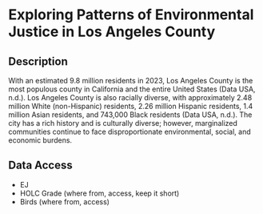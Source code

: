 # Exploring Patterns of Environmental Justice in Los Angeles County

## Description
With an estimated 9.8 million residents in 2023, Los Angeles County is
the most populous county in California and the entire United States
(Data USA, n.d.). Los Angeles County is also racially diverse, with
approximately 2.48 million White (non-Hispanic) residents, 2.26 million
Hispanic residents, 1.4 million Asian residents, and 743,000 Black
residents (Data USA, n.d.). The city has a rich history and is
culturally diverse; however, marginalized communities continue to face
disproportionate environmental, social, and economic burdens.


## Data Access
- EJ 
- HOLC Grade (where from, access, keep it short)
- Birds (where from, access)



